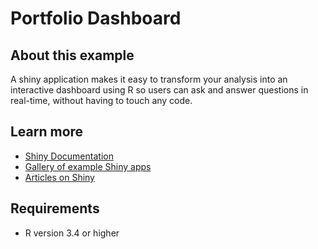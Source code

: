 # Portfolio Dashboard

## About this example

A shiny application makes it easy to transform your analysis into an interactive dashboard using R so users can ask and answer questions in real-time, without having to touch any code.


## Learn more

* [Shiny Documentation](https://shiny.rstudio.com/)
* [Gallery of example Shiny apps](https://shiny.rstudio.com/gallery/)
* [Articles on Shiny](https://shiny.rstudio.com/articles/)

## Requirements

* R version 3.4 or higher

<!-- NOTE: this file is generated -->
